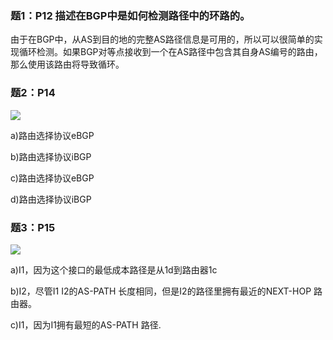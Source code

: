 ### 题1：P12 描述在BGP中是如何检测路径中的环路的。

由于在BGP中，从AS到目的地的完整AS路径信息是可用的，所以可以很简单的实现循环检测。如果BGP对等点接收到一个在AS路径中包含其自身AS编号的路由，那么使用该路由将导致循环。

### 题2：P14

![](https://gitee.com/hjx_world/PhotosSource/raw/master/img/QQ图片20200521222826.png)

a)路由选择协议eBGP

b)路由选择协议iBGP

c)路由选择协议eBGP

d)路由选择协议iBGP



### 题3：P15

![](https://gitee.com/hjx_world/PhotosSource/raw/master/img/QQ图片20200521222840.png)

a)I1，因为这个接口的最低成本路径是从1d到路由器1c

b)I2，尽管I1 I2的AS-PATH 长度相同，但是I2的路径里拥有最近的NEXT-HOP 路由器。

c)I1，因为I1拥有最短的AS-PATH 路径.
